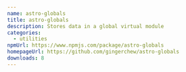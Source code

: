 ```yaml
---
name: astro-globals
title: astro-globals
description: Stores data in a global virtual module
categories:
  - utilities
npmUrl: https://www.npmjs.com/package/astro-globals
homepageUrl: https://github.com/gingerchew/astro-globals
downloads: 8
---
```

